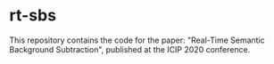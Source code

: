 # rt-sbs
This repository contains the code for the paper: "Real-Time Semantic Background Subtraction", published at the ICIP 2020 conference.
